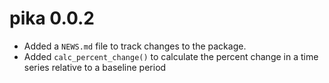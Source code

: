# pika 0.0.2

* Added a `NEWS.md` file to track changes to the package.
* Added `calc_percent_change()` to calculate the percent change in a time series relative to a baseline period
